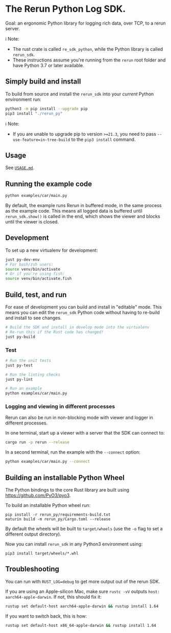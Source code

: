 # The Rerun Python Log SDK.

Goal: an ergonomic Python library for logging rich data, over TCP, to a rerun server.

ℹ️ Note:
- The rust crate is called `re_sdk_python`, while the Python library is called `rerun_sdk`.
- These instructions assume you're running from the `rerun` root folder and have Python 3.7 or later available.

## Simply build and install
To build from source and install the `rerun_sdk` into your *current* Python environment run:

```sh
python3 -m pip install --upgrade pip
pip3 install "./rerun_py"
```

ℹ️ Note:
- If you are unable to upgrade pip to version `>=21.3`, you need to pass `--use-feature=in-tree-build` to the `pip3 install` command.

## Usage
See [`USAGE.md`](USAGE.md).

## Running the example code
```sh
python examples/car/main.py
```

By default, the example runs Rerun in buffered mode, in the same process as the example code. This means all logged data is buffered until `rerun_sdk.show()` is called in the end, which shows the viewer and blocks until the viewer is closed.

## Development

To set up a new virtualenv for development:

```sh
just py-dev-env
# For bash/zsh users:
source venv/bin/activate
# Or if you're using fish:
source venv/bin/activate.fish
```

## Build, test, and run

For ease of development you can build and install in "editable" mode. This means you can edit the `rerun_sdk` Python code without having to re-build and install to see changes.

```sh
# Build the SDK and install in develop mode into the virtualenv
# Re-run this if the Rust code has changed!
just py-build
```

### Test
```sh
# Run the unit tests
just py-test

# Run the linting checks
just py-lint

# Run an example
python examples/car/main.py
```

### Logging and viewing in different processes

Rerun can also be run in non-blocking mode with viewer and logger in different processes.

In one terminal, start up a viewer with a server that the SDK can connect to:
```sh
cargo run -p rerun --release
```

In a second terminal, run the example with the `--connect` option:
```sh
python examples/car/main.py --connect
```

## Building an installable Python Wheel
The Python bindings to the core Rust library are built using https://github.com/PyO3/pyo3.

To build an installable Python wheel run:
```
pip install -r rerun_py/requirements-build.txt
maturin build -m rerun_py/Cargo.toml --release
```

By default the wheels will be built to `target/wheels` (use the `-o` flag to set a different output directory).

Now you can install `rerun_sdk` in any Python3 environment using:

```
pip3 install target/wheels/*.whl
```


## Troubleshooting
You can run with `RUST_LOG=debug` to get more output out of the rerun SDK.

If you are using an Apple-silicon Mac, make sure `rustc -vV` outputs `host: aarch64-apple-darwin`. If not, this should fix it:

``` sh
rustup set default-host aarch64-apple-darwin && rustup install 1.64
```

If you want to switch back, this is how:
``` sh
rustup set default-host x86_64-apple-darwin && rustup install 1.64
```

